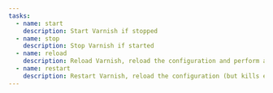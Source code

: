 ```yaml
---
tasks:
  - name: start
    description: Start Varnish if stopped
  - name: stop
    description: Stop Varnish if started
  - name: reload
    description: Reload Varnish, reload the configuration and perform a graceful restart
  - name: restart
    description: Restart Varnish, reload the configuration (but kills existing connection)
---
```

